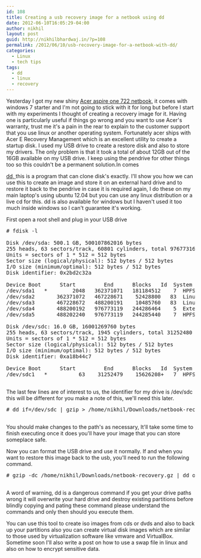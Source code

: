 ```yaml
---
id: 108
title: Creating a usb recovery image for a netbook using dd
date: 2012-06-10T16:05:29-04:00
author: nikhil
layout: post
guid: http://nikhilbhardwaj.in/?p=108
permalink: /2012/06/10/usb-recovery-image-for-a-netbook-with-dd/
categories:
  - Linux
  - tech tips
tags:
  - dd
  - linux
  - recovery
---
```

Yesterday I got my new shiny <a title="Acer netbook details on amazon" href="http://www.amazon.com/Acer-AO722-BZ454-11-6-Inch-Netbook-Espresso/dp/B004UR16ES" target="_blank">Acer aspire one 722 netbook</a>, it comes with windows 7 starter and I'm not going to stick with it for long but before I start with my experiments I thought of creating a recovery image for it. Having one is particularly useful if things go wrong and you want to use Acer's warranty, trust me it's a pain in the rear to explain to the customer support that you use linux or another operating system. Fortunately acer ships with Acer E Recovery Management which is an excellent utility to create a startup disk. I used my USB drive to create a restore disk and also to store my drivers. The only problem is that it took a total of about 12GB out of the 16GB available on my USB drive. I keep using the pendrive for other things too so this couldn't be a permanent solution.<!--more-->In comes

<a title="Disk Dump" href="http://en.wikipedia.org/wiki/Dd_(Unix)" target="_blank">dd, </a>this is a program that can clone disk's exactly. I'll show you how we can use this to create an image and store it on an external hard drive and to restore it back to the pendrive in case it is required again, I do these on my main laptop's using ubuntu 12.04 but you can use any linux distribution or a live cd for this. dd is also available for windows but I haven't used it too much inside windows so I can't guarantee it's working.

First open a root shell and plug in your USB drive

<pre class="brush: plain; title: ; notranslate" title=""># fdisk -l

Disk /dev/sda: 500.1 GB, 500107862016 bytes
255 heads, 63 sectors/track, 60801 cylinders, total 976773168 sectors
Units = sectors of 1 * 512 = 512 bytes
Sector size (logical/physical): 512 bytes / 512 bytes
I/O size (minimum/optimal): 512 bytes / 512 bytes
Disk identifier: 0x2bd2c32a

Device Boot      Start         End      Blocks   Id  System
/dev/sda1   *        2048   362371071   181184512    7  HPFS/NTFS/exFAT
/dev/sda2       362371072   467228671    52428800   83  Linux
/dev/sda3       467228672   488200191    10485760   83  Linux
/dev/sda4       488200192   976773119   244286464    5  Extended
/dev/sda5       488202240   976773119   244285440    7  HPFS/NTFS/exFAT

Disk /dev/sdc: 16.0 GB, 16001269760 bytes
255 heads, 63 sectors/track, 1945 cylinders, total 31252480 sectors
Units = sectors of 1 * 512 = 512 bytes
Sector size (logical/physical): 512 bytes / 512 bytes
I/O size (minimum/optimal): 512 bytes / 512 bytes
Disk identifier: 0xa18b44c7

Device Boot      Start         End      Blocks   Id  System
/dev/sdc1   *          63    31252479    15626208+   7  HPFS/NTFS/exFAT

</pre>

The last few lines are of interest to us, the identifier for my drive is /dev/sdc this will be different for you make a note of this, we'll need this later.

<pre class="brush: plain; title: ; notranslate" title=""># dd if=/dev/sdc | gzip &gt; /home/nikhil/Downloads/netbook-recovery.gz

</pre>

You should make changes to the path's as necessary, It'll take some time to finish executing once it does you'll have your image that you can store someplace safe.

Now you can format the USB drive and use it normally. If and when you want to restore this image back to the usb, you'll need to run the following command.

<pre class="brush: plain; title: ; notranslate" title=""># gzip -dc /home/nikhil/Downloads/netbook-recovery.gz | dd of=/dev/sdc

</pre>

A word of warning, dd is a dangerous command if you get your drive paths wrong it will overwrite your hard drive and destroy existing partitions before blindly copying and pating these command please understand the commands and only then should you execute them.

You can use this tool to create iso images from cds or dvds and also to back up your partitions also you can create virtual disk images which are similar to those used by virtualization software like vmware and VirtualBox. Sometime soon I'll also write a post on how to use a swap file in linux and also on how to encrypt sensitive data.

